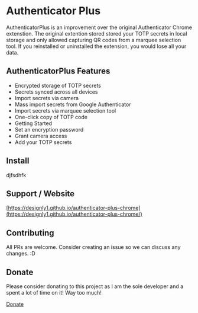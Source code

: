# Authenticator Plus

AuthenticatorPlus is an improvement over the original Authenticator Chrome extenstion. The original extention stored stored your TOTP secrets in local storage and only allowed capturing QR codes from a marquee selection tool. If you reinstalled or uninstalled the extension, you would lose all your data.

## AuthenticatorPlus Features

- Encrypted storage of TOTP secrets
- Secrets synced across all devices
- Import secrets via camera
- Mass import secrets from Google Authenticator
- Import secrets via marquee selection tool
- One-click copy of TOTP code
- Getting Started
- Set an encryption password
- Grant camera access
- Add your TOTP secrets

## Install

djfsdhfk

## Support / Website

[https://designly1.github.io/authenticator-plus-chrome](https://designly1.github.io/authenticator-plus-chrome/)

## Contributing

All PRs are welcome. Consider creating an issue so we can discuss any changes. :D

## Donate

Please consider donating to this project as I am the sole developer and a spent a lot of time on it! Way too much!

[Donate](https://www.paypal.com/donate/?hosted_button_id=MP2Q4J5L6WP8G)
